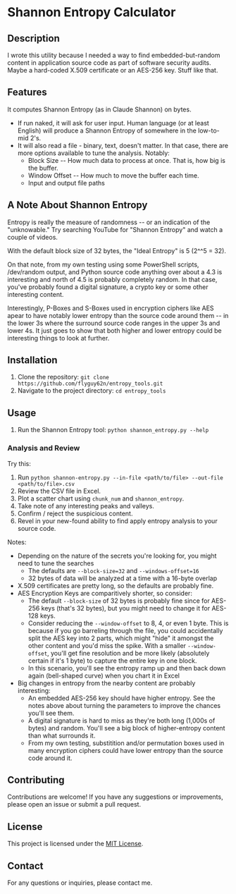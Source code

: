 # Shannon Entropy Calculator

## Description
I wrote this utility because I needed a way to find embedded-but-random content in application source code as part of software security audits.  Maybe a hard-coded X.509 certificate or an AES-256 key.  Stuff like that.

## Features
It computes Shannon Entropy (as in Claude Shannon) on bytes.  
* If run naked, it will ask for user input.  Human language (or at least English) will produce a Shannon Entropy of somewhere in the low-to-mid 2's.
* It will also read a file - binary, text, doesn't matter.  In that case, there are more options available to tune the analysis.  Notably:
    * Block Size -- How much data to process at once.  That is, how big is the buffer.
    * Window Offset -- How much to move the buffer each time.
    * Input and output file paths

## A Note About Shannon Entropy
Entropy is really the measure of randomness -- or an indication of the "unknowable."  Try searching YouTube for "Shannon Entropy" and watch a couple of videos.

With the default block size of 32 bytes, the "Ideal Entropy" is 5 (2^^5 = 32).

On that note, from my own testing using some PowerShell scripts, /dev/random output, and Python source code anything over about a 4.3 is interesting and north of 4.5 is probably completely random.  In that case, you've probably found a digital signature, a crypto key or some other interesting content.

Interestingly, P-Boxes and S-Boxes used in encryption ciphers like AES apear to have notably lower entropy than the source code around them -- in the lower 3s where the surround source code ranges in the upper 3s and lower 4s.  It just goes to show that both higher and lower entropy could be interesting things to look at further.

## Installation
1. Clone the repository: `git clone https://github.com/flyguy62n/entropy_tools.git`
2. Navigate to the project directory: `cd entropy_tools`

## Usage
1. Run the Shannon Entropy tool: `python shannon_entropy.py --help`

### Analysis and Review
Try this:
1. Run `python shannon-entropy.py --in-file <path/to/file> --out-file <path/to/file>.csv`
2. Review the CSV file in Excel.  
3. Plot a scatter chart using `chunk_num` and `shannon_entropy`.
4. Take note of any interesting peaks and valleys.
7. Confirm / reject the suspicious content.
8. Revel in your new-found ability to find apply entropy analysis to your source code.

Notes:
* Depending on the nature of the secrets you're looking for, you might need to tune the searches
    * The defaults are `--block-size=32` and `--windows-offset=16`
    * 32 bytes of data will be analyzed at a time with a 16-byte overlap
* X.509 certificates are pretty long, so the defaults are probably fine.
* AES Encryption Keys are comparitively shorter, so consider:
    * The default `--block-size` of 32 bytes is probably fine since for AES-256 keys (that's 32 bytes), but you might need to change it for AES-128 keys.
    * Consider reducing the `--window-offset` to 8, 4, or even 1 byte.  This is because if you go barreling through the file, you could accidentally split the AES key into 2 parts, which might "hide" it amongst the other content and you'd miss the spike.  With a smaller `--window-offset`, you'll get fine resolution and be more likely (absolutely certain if it's 1 byte) to capture the entire key in one block.
    * In this scenario, you'll see the entropy ramp up and then back down again (bell-shaped curve) when you chart it in Excel
* Big changes in entropy from the nearby content are probably interesting:
    * An embedded AES-256 key should have higher entropy.  See the notes above about turning the parameters to improve the chances you'll see them.
    * A digital signature is hard to miss as they're both long (1,000s of bytes) and random.  You'll see a big block of higher-entropy content than what surrounds it.
    * From my own testing, substitition and/or permutation boxes used in many encryption ciphers could have lower entropy than the source code around it.

## Contributing
Contributions are welcome! If you have any suggestions or improvements, please open an issue or submit a pull request.

## License
This project is licensed under the [MIT License](LICENSE).

## Contact
For any questions or inquiries, please contact me.
